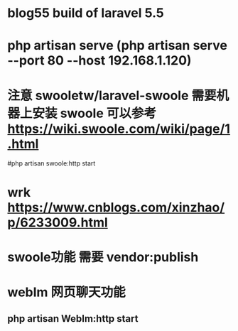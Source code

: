 # blog55  build of laravel 5.5
# php artisan serve (php artisan serve --port 80 --host 192.168.1.120)

# 注意 swooletw/laravel-swoole  需要机器上安装 swoole 可以参考 https://wiki.swoole.com/wiki/page/1.html

#php artisan swoole:http start 


# wrk  https://www.cnblogs.com/xinzhao/p/6233009.html



# swoole功能  需要 vendor:publish



# webIm 网页聊天功能
## php artisan WebIm:http start